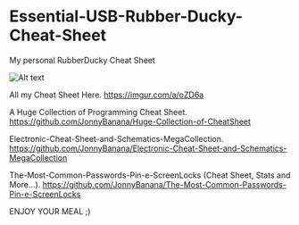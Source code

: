 # Essential-USB-Rubber-Ducky-Cheat-Sheet
My personal RubberDucky Cheat Sheet

![Alt text](https://i.imgur.com/nLn3BZS.png "My personal RubberDucky Cheat Sheet JonnyBanana")


All my Cheat Sheet Here.
https://imgur.com/a/oZD6a 

A Huge Collection of Programming Cheat Sheet.
https://github.com/JonnyBanana/Huge-Collection-of-CheatSheet

Electronic-Cheat-Sheet-and-Schematics-MegaCollection.
https://github.com/JonnyBanana/Electronic-Cheat-Sheet-and-Schematics-MegaCollection

The-Most-Common-Passwords-Pin-e-ScreenLocks (Cheat Sheet, Stats and More...).
https://github.com/JonnyBanana/The-Most-Common-Passwords-Pin-e-ScreenLocks

ENJOY YOUR MEAL ;)



